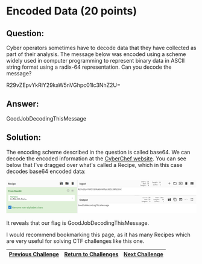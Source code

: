 # Encoded Data (20 points)

## Question:

Cyber operators sometimes have to decode data that they have collected as part of their analysis. The message below was encoded using a scheme widely used in computer programming to represent binary data in ASCII string format using a radix-64 representation. Can you decode the message?

R29vZEpvYkRlY29kaW5nVGhpc01lc3NhZ2U=

## Answer:

GoodJobDecodingThisMessage

## Solution:

The encoding scheme described in the question is called base64. We can decode the encoded information at the [CyberChef website](https://gchq.github.io/CyberChef/#recipe=From_Base64('A-Za-z0-9%2B/%3D',true)&input=UjI5dlpFcHZZa1JsWTI5a2FXNW5WR2hwYzAxbGMzTmhaMlU9). You can see below that I've dragged over what's called a Recipe, which in this case decodes base64 encoded data:

[![flag.png](flag.png)](https://gchq.github.io/CyberChef/#recipe=From_Base64('A-Za-z0-9%2B/%3D',true)&input=UjI5dlpFcHZZa1JsWTI5a2FXNW5WR2hwYzAxbGMzTmhaMlU9)

It reveals that our flag is GoodJobDecodingThisMessage.

I would recommend bookmarking this page, as it has many Recipes which are very useful for solving CTF challenges like this one.

| [Previous Challenge](/Challenges/Collect-And-Operate/4/README.md#question) | [Return to Challenges](/Challenges/../../../#modules) | [Next Challenge](/Challenges/Collect-And-Operate/6/README.md#question) |
| :------- | :-----: | ------: |